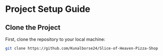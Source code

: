 # Project Setup Guide

## Clone the Project

First, clone the repository to your local machine:

```bash
git clone https://github.com/Kunalborse24/Slice-of-Heaven-Pizza-Shop


